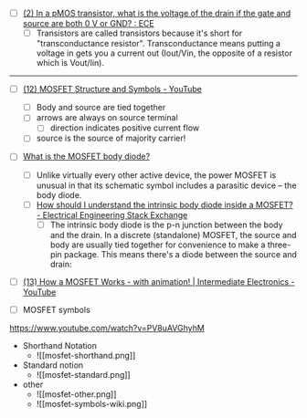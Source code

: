 
- [ ] [(2) In a pMOS transistor, what is the voltage of the drain if the gate and source are both 0 V or GND? : ECE](https://www.reddit.com/r/ECE/comments/q3vpbl/in_a_pmos_transistor_what_is_the_voltage_of_the/)
	- [ ] Transistors are called transistors because it's short for "transconductance resistor". Transconductance means putting a voltage in gets you a current out (Iout/Vin, the opposite of a resistor which is Vout/Iin).

--------------------------------------
- [ ] [(12) MOSFET Structure and Symbols - YouTube](https://www.youtube.com/watch?v=T8mxTQyqVNw)
	- [ ] Body and source are tied together
	- [ ] arrows are always on source terminal
		- [ ] direction indicates positive current flow
	- [ ] source is the source of majority carrier!

- [ ] [What is the MOSFET body diode?](https://www.powerelectronictips.com/remember-mosfet-body-diode-faq/)
	- [ ] Unlike virtually every other active device, the power MOSFET is unusual in that its schematic symbol includes a parasitic device – the body diode.
	- [ ] [How should I understand the intrinsic body diode inside a MOSFET? - Electrical Engineering Stack Exchange](https://electronics.stackexchange.com/questions/389406/how-should-i-understand-the-intrinsic-body-diode-inside-a-mosfet)
		- [ ] The intrinsic body diode is the p-n junction between the body and the drain. In a discrete (standalone) MOSFET, the source and body are usually tied together for convenience to make a three-pin package. This means there's a diode between the source and drain:

- [ ] [(13) How a MOSFET Works - with animation! | Intermediate Electronics - YouTube](https://www.youtube.com/watch?v=Bfvyj88Hs_o)


- [ ] MOSFET symbols

https://www.youtube.com/watch?v=PV8uAVGhyhM

* Shorthand Notation
	* ![[mosfet-shorthand.png]]
* Standard notion
	* ![[mosfet-standard.png]]
* other
	* ![[mosfet-other.png]]
	* ![[mosfet-symbols-wiki.png]]